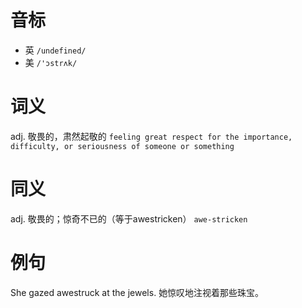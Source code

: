 # 音标

- 英 `/undefined/`
- 美 `/'ɔstrʌk/`

# 词义

adj. 敬畏的，肃然起敬的
`feeling great respect for the importance, difficulty, or seriousness of someone or something`

# 同义

adj. 敬畏的；惊奇不已的（等于awestricken）
`awe-stricken`

# 例句

She gazed awestruck at the jewels.
她惊叹地注视着那些珠宝。


